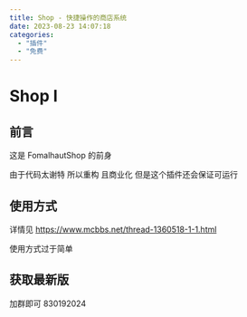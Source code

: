 ```yaml
---
title: Shop - 快捷操作的商店系统
date: 2023-08-23 14:07:18
categories:
  - "插件"
  - "免费"
---
```


# Shop I

## 前言
这是 FomalhautShop 的前身

由于代码太谢特 所以重构 且商业化 但是这个插件还会保证可运行

## 使用方式

详情见 https://www.mcbbs.net/thread-1360518-1-1.html

使用方式过于简单

## 获取最新版

加群即可 830192024
